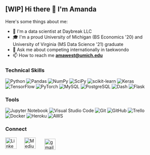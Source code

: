 ## [WIP] Hi there 👋 I'm Amanda

Here's some things about me:

- 🔭 I'm a data scientist at Daybreak LLC
- 🎓 I'm a proud University of Michigan (BS Economics '20) and University of Virginia (MS Data Science '21) graduate
- 💬 Ask me about competing internationally in taekwondo
- 📫 How to reach me **amawest@umich.edu**

### Technical Skills
![Python](https://img.shields.io/badge/Python-2E3440?style=for-the-badge&logo=python)
![Pandas](https://img.shields.io/badge/pandas-%23150458.svg?style=for-the-badge&logo=pandas&logoColor=white)
![NumPy](https://img.shields.io/badge/numpy-%23013243.svg?style=for-the-badge&logo=numpy&logoColor=white)
![SciPy](https://img.shields.io/badge/SciPy-%230C55A5.svg?style=for-the-badge&logo=scipy&logoColor=%white)
![scikit-learn](https://img.shields.io/badge/scikit--learn-%23F7931E.svg?style=for-the-badge&logo=scikit-learn&logoColor=white)
![Keras](https://img.shields.io/badge/Keras-%23D00000.svg?style=for-the-badge&logo=Keras&logoColor=white)
![TensorFlow](https://img.shields.io/badge/TensorFlow-%23FF6F00.svg?style=for-the-badge&logo=TensorFlow&logoColor=white)
![PyTorch](https://img.shields.io/badge/PyTorch-%23EE4C2C.svg?style=for-the-badge&logo=PyTorch&logoColor=white)
![MySQL](https://img.shields.io/badge/mysql-%2300f.svg?style=for-the-badge&logo=mysql&logoColor=white)
![PostgreSQL](https://img.shields.io/badge/PostgreSQL-2E3440?style=for-the-badge&logo=postgresql)
![Dash](https://img.shields.io/badge/Dash-2E3440?style=for-the-badge&logo=dash)
![Flask](https://img.shields.io/badge/flask-%23000.svg?style=for-the-badge&logo=flask&logoColor=white)

### Tools

![Jupyter Notebook](https://img.shields.io/badge/jupyter-%23FA0F00.svg?style=for-the-badge&logo=jupyter&logoColor=white)
![Visual Studio Code](https://img.shields.io/badge/VisualStudioCode-0078d7.svg?style=for-the-badge&logo=visual-studio-code&logoColor=white)
![Git](https://img.shields.io/badge/git-%23F05033.svg?style=for-the-badge&logo=git&logoColor=white)
![GitHub](https://img.shields.io/badge/github-%23121011.svg?style=for-the-badge&logo=github&logoColor=white)
![Trello](https://img.shields.io/badge/Trello-%23026AA7.svg?style=for-the-badge&logo=Trello&logoColor=white)
![Docker](https://img.shields.io/badge/docker-%230db7ed.svg?style=for-the-badge&logo=docker&logoColor=white)
![Heroku](https://img.shields.io/badge/heroku-%23430098.svg?style=for-the-badge&logo=heroku&logoColor=white)
![AWS](https://img.shields.io/badge/AWS-%23FF9900.svg?style=for-the-badge&logo=amazon-aws&logoColor=white)

### Connect

[<img align="left" style="margin-right: 1.5rem" alt="LinkedIn" width="36px" src="https://raw.githubusercontent.com/rahuldkjain/github-profile-readme-generator/master/src/images/icons/Social/linked-in-alt.svg" />][linkedin]

[<img align="left" style="margin-right: 1.5rem" alt="Medium" width="36px" src="https://raw.githubusercontent.com/rahuldkjain/github-profile-readme-generator/master/src/images/icons/Social/medium.svg" />][medium]

<a href="mailto:amawest@umich.edu" target="_blank" rel="noopener noreferrer"> <img src="https://cdn.icon-icons.com/icons2/2631/PNG/512/gmail_new_logo_icon_159149.png" alt="gmail" margin="4px" width="35px" style="vertical-align:top; margin:4px"></a>

[medium]: https://amawest.medium.com/
[linkedin]: https://www.linkedin.com/in/amawest/
